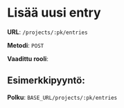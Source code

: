 # Lisää uusi entry

**URL**: `/projects/:pk/entries`

**Metodi**: `POST`

**Vaadittu rooli**: 

## Esimerkkipyyntö:

**Polku**: `BASE_URL/projects/:pk/entries`
